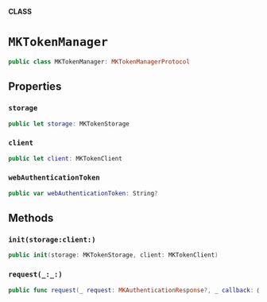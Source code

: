 **CLASS**

# `MKTokenManager`

```swift
public class MKTokenManager: MKTokenManagerProtocol
```

## Properties
### `storage`

```swift
public let storage: MKTokenStorage
```

### `client`

```swift
public let client: MKTokenClient
```

### `webAuthenticationToken`

```swift
public var webAuthenticationToken: String?
```

## Methods
### `init(storage:client:)`

```swift
public init(storage: MKTokenStorage, client: MKTokenClient)
```

### `request(_:_:)`

```swift
public func request(_ request: MKAuthenticationResponse?, _ callback: @escaping (Result<String, Error>) -> Void)
```
